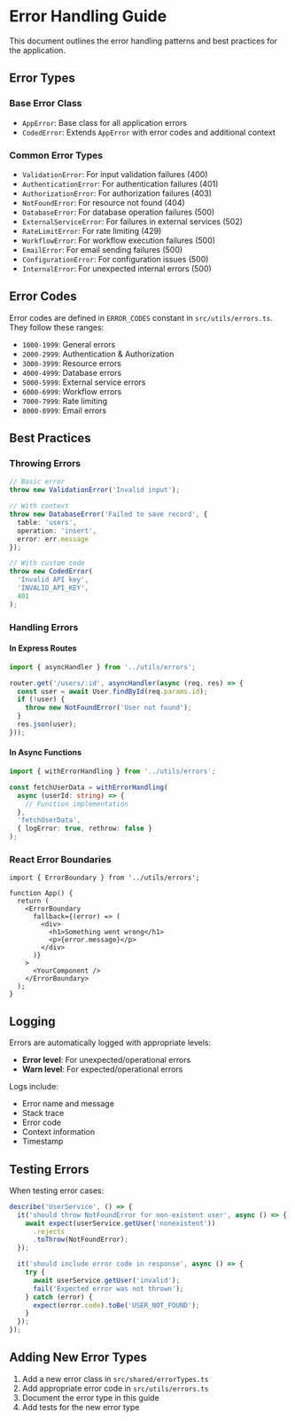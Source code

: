 # Error Handling Guide

This document outlines the error handling patterns and best practices for the application.

## Error Types

### Base Error Class

- `AppError`: Base class for all application errors
- `CodedError`: Extends `AppError` with error codes and additional context

### Common Error Types

- `ValidationError`: For input validation failures (400)
- `AuthenticationError`: For authentication failures (401)
- `AuthorizationError`: For authorization failures (403)
- `NotFoundError`: For resource not found (404)
- `DatabaseError`: For database operation failures (500)
- `ExternalServiceError`: For failures in external services (502)
- `RateLimitError`: For rate limiting (429)
- `WorkflowError`: For workflow execution failures (500)
- `EmailError`: For email sending failures (500)
- `ConfigurationError`: For configuration issues (500)
- `InternalError`: For unexpected internal errors (500)

## Error Codes

Error codes are defined in `ERROR_CODES` constant in `src/utils/errors.ts`. They follow these ranges:

- `1000-1999`: General errors
- `2000-2999`: Authentication & Authorization
- `3000-3999`: Resource errors
- `4000-4999`: Database errors
- `5000-5999`: External service errors
- `6000-6999`: Workflow errors
- `7000-7999`: Rate limiting
- `8000-8999`: Email errors

## Best Practices

### Throwing Errors

```typescript
// Basic error
throw new ValidationError('Invalid input');

// With context
throw new DatabaseError('Failed to save record', { 
  table: 'users',
  operation: 'insert',
  error: err.message 
});

// With custom code
throw new CodedError(
  'Invalid API key',
  'INVALID_API_KEY',
  401
);
```

### Handling Errors

#### In Express Routes

```typescript
import { asyncHandler } from '../utils/errors';

router.get('/users/:id', asyncHandler(async (req, res) => {
  const user = await User.findById(req.params.id);
  if (!user) {
    throw new NotFoundError('User not found');
  }
  res.json(user);
}));
```

#### In Async Functions

```typescript
import { withErrorHandling } from '../utils/errors';

const fetchUserData = withErrorHandling(
  async (userId: string) => {
    // Function implementation
  },
  'fetchUserData',
  { logError: true, rethrow: false }
);
```

### React Error Boundaries

```tsx
import { ErrorBoundary } from '../utils/errors';

function App() {
  return (
    <ErrorBoundary 
      fallback={(error) => (
        <div>
          <h1>Something went wrong</h1>
          <p>{error.message}</p>
        </div>
      )}
    >
      <YourComponent />
    </ErrorBoundary>
  );
}
```

## Logging

Errors are automatically logged with appropriate levels:

- **Error level**: For unexpected/operational errors
- **Warn level**: For expected/operational errors

Logs include:
- Error name and message
- Stack trace
- Error code
- Context information
- Timestamp

## Testing Errors

When testing error cases:

```typescript
describe('UserService', () => {
  it('should throw NotFoundError for non-existent user', async () => {
    await expect(userService.getUser('nonexistent'))
      .rejects
      .toThrow(NotFoundError);
  });

  it('should include error code in response', async () => {
    try {
      await userService.getUser('invalid');
      fail('Expected error was not thrown');
    } catch (error) {
      expect(error.code).toBe('USER_NOT_FOUND');
    }
  });
});
```

## Adding New Error Types

1. Add a new error class in `src/shared/errorTypes.ts`
2. Add appropriate error code in `src/utils/errors.ts`
3. Document the error type in this guide
4. Add tests for the new error type
